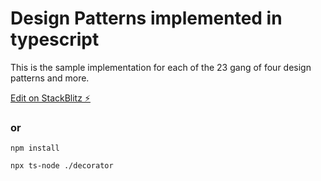 # Design Patterns implemented in typescript

This is the sample implementation for each of the 23 gang of four design patterns and more. 

[Edit on StackBlitz ⚡️](https://stackblitz.com/edit/node-1pi8hy)


### or


```
npm install
```

```
npx ts-node ./decorator
```